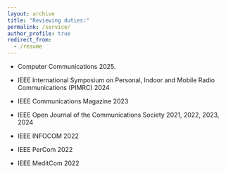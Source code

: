 ```yaml
---
layout: archive
title: "Reviewing duties:"
permalink: /service/
author_profile: true
redirect_from:
  - /resume
---
```


  * Computer Communications 2025. 

  * IEEE International Symposium on Personal, Indoor and Mobile Radio Communications (PIMRC) 2024
    
  * IEEE Communications Magazine 2023
  
  * IEEE Open Journal of the Communications Society 2021, 2022, 2023, 2024
  
  * IEEE INFOCOM 2022

  * IEEE PerCom 2022
  
  * IEEE MeditCom 2022





